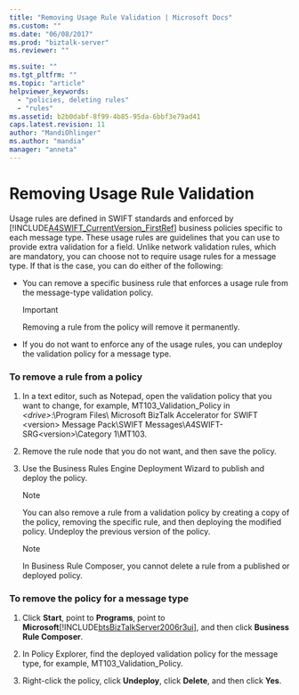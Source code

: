 ```yaml
---
title: "Removing Usage Rule Validation | Microsoft Docs"
ms.custom: ""
ms.date: "06/08/2017"
ms.prod: "biztalk-server"
ms.reviewer: ""

ms.suite: ""
ms.tgt_pltfrm: ""
ms.topic: "article"
helpviewer_keywords: 
  - "policies, deleting rules"
  - "rules"
ms.assetid: b2b0dabf-8f99-4b85-95da-6bbf3e79ad41
caps.latest.revision: 11
author: "MandiOhlinger"
ms.author: "mandia"
manager: "anneta"
---
```

# Removing Usage Rule Validation
Usage rules are defined in SWIFT standards and enforced by [!INCLUDE[A4SWIFT_CurrentVersion_FirstRef](../../includes/a4swift-currentversion-firstref-md.md)] business policies specific to each message type. These usage rules are guidelines that you can use to provide extra validation for a field. Unlike network validation rules, which are mandatory, you can choose not to require usage rules for a message type. If that is the case, you can do either of the following:  

-   You can remove a specific business rule that enforces a usage rule from the message-type validation policy.  

    > [!IMPORTANT]
    >  Removing a rule from the policy will remove it permanently.  

-   If you do not want to enforce any of the usage rules, you can undeploy the validation policy for a message type.  

### To remove a rule from a policy  

1.  In a text editor, such as Notepad, open the validation policy that you want to change, for example, MT103_Validation_Policy in *\<drive\>*:\Program Files\ Microsoft BizTalk Accelerator for SWIFT \<version\> Message Pack\SWIFT Messages\A4SWIFT-SRG\<version\>\Category 1\MT103.  

2.  Remove the rule node that you do not want, and then save the policy.  

3.  Use the Business Rules Engine Deployment Wizard to publish and deploy the policy.  

    > [!NOTE]
    >  You can also remove a rule from a validation policy by creating a copy of the policy, removing the specific rule, and then deploying the modified policy. Undeploy the previous version of the policy.  

    > [!NOTE]
    >  In Business Rule Composer, you cannot delete a rule from a published or deployed policy.  

### To remove the policy for a message type  

1. Click **Start**, point to **Programs**, point to **Microsoft**[!INCLUDE[btsBizTalkServer2006r3ui](../../includes/btsbiztalkserver2006r3ui-md.md)], and then click **Business Rule Composer**.  

2. In Policy Explorer, find the deployed validation policy for the message type, for example, MT103_Validation_Policy.  

3. Right-click the policy, click **Undeploy**, click **Delete**, and then click **Yes**.
